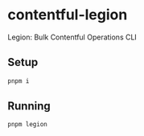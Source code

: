 # contentful-legion

Legion: Bulk Contentful Operations CLI

## Setup

```sh
pnpm i
```

## Running

```sh
pnpm legion
```
